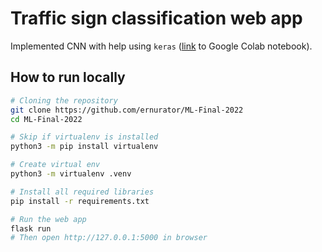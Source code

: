 # Traffic sign classification web app

Implemented CNN with help using `keras` ([link](https://colab.research.google.com/drive/1V8Dmem-VzrjPktkpHtWMKEDwoBP9cZwC?usp=sharing) to Google Colab notebook).

## How to run locally

```bash
# Cloning the repository
git clone https://github.com/ernurator/ML-Final-2022
cd ML-Final-2022

# Skip if virtualenv is installed
python3 -m pip install virtualenv

# Create virtual env
python3 -m virtualenv .venv

# Install all required libraries
pip install -r requirements.txt

# Run the web app
flask run
# Then open http://127.0.0.1:5000 in browser
```
